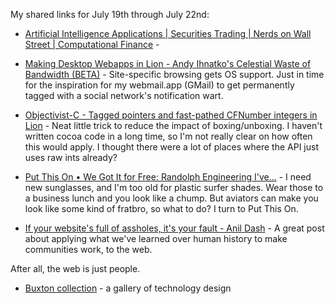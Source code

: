 <!--
.. title: Links for July 19th through July 22nd
.. date: 2011/07/27 13:34
.. slug: links-for-july-19th-through-july-22nd
.. link:
.. description:
.. tags: links, Buxton, cocoa, community, culture, interaction, lion, macosx, museum, optimization, people, performance, pinboard-links, ssb, sunglasses, tagged-pointer, web
-->


My shared links for July 19th through July 22nd:






  * [Artificial Intelligence Applications | Securities Trading | Nerds on Wall Street | Computational Finance](http://nerdsonwallstreet.com/artificial-intelligence-and-wall-street-trading-309/) - 

 
  * [Making Desktop Webapps in Lion - Andy Ihnatko's Celestial Waste of Bandwidth (BETA)](http://ihnatko.com/2011/07/22/making-desktop-webapps-in-lion/) - Site-specific browsing gets OS support. Just in time for the inspiration for my webmail.app (GMail) to get permanently tagged with a social network's notification wart.


  * [Objectivist-C - Tagged pointers and fast-pathed CFNumber integers in Lion](http://objectivistc.tumblr.com/post/7872364181/tagged-pointers-and-fast-pathed-cfnumber-integers-in) - Neat little trick to reduce the impact of boxing/unboxing. I haven't written cocoa code in a long time, so I'm not really clear on how often this would apply. I thought there were a lot of places where the API just uses raw ints already?


  * [Put This On • We Got It for Free: Randolph Engineering I've...](http://putthison.com/post/6286554010/we-got-it-for-free-randolph-engineering-ive) - I need new sunglasses, and I'm too old for plastic surfer shades. Wear those to a business lunch and you look like a chump. But aviators can make you look like some kind of fratbro, so what to do? I turn to Put This On.


  * [If your website's full of assholes, it's your fault - Anil Dash](http://dashes.com/anil/2011/07/if-your-websites-full-of-assholes-its-your-fault.html) - A great post about applying what we've learned over human history to make communities work, to the web.

After all, the web is just people.


  * [Buxton collection](http://research.microsoft.com/en-us/um/people/bibuxton/buxtoncollection/) - a gallery of technology design




